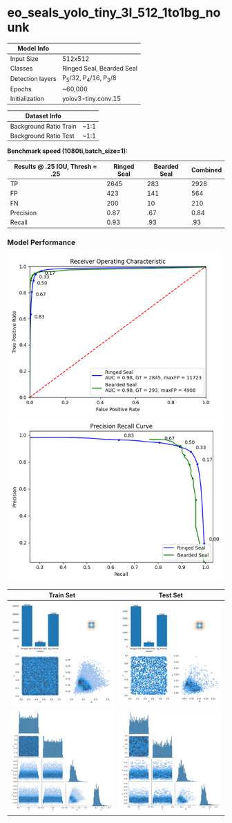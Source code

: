 # eo_seals_yolo_tiny_3l_512_1to1bg_nounk

| Model Info    |  |
| ------------- | ------------- |
| Input Size    | 512x512       |
| Classes       | Ringed Seal, Bearded Seal    |
| Detection layers       | P<sub>5</sub>/32, P<sub>4</sub>/16, P<sub>3</sub>/8    |
| Epochs       | ~60,000   |
| Initialization       | yolov3-tiny.conv.15   |

| Dataset Info    |  |
| ------------- | ------------- |
| Background Ratio Train | ~1:1     |
| Background Ratio Test | ~1:1     |

**Benchmark speed (1080ti,batch_size=1):**


| Results @ .25 IOU, Thresh = .25    | Ringed Seal | Bearded Seal  | Combined |
| ------------- | ------------- | ------------- | ------------- |
| TP | 2645     |  283 | 2928     |
| FP | 423     | 141  | 564     |
| FN | 200     | 10  | 210     |
| Precision | 0.87     |  .67 | 0.84     |
| Recall | 0.93     |  .93 |  .93 |


### Model Performance
![alt text](figures/roc.png)
![alt text](figures/precision_recall.png)

Train Set          |  Test Set
:-------------------------:|:-------------------------:
![alt text](figures/dataset_stats/train_labels.jpg)  |  ![alt text](figures/dataset_stats/test_labels.jpg)
![alt text](figures/dataset_stats/train_labels_correlogram.jpg)   |   ![alt text](figures/dataset_stats/test_labels_correlogram.jpg)

